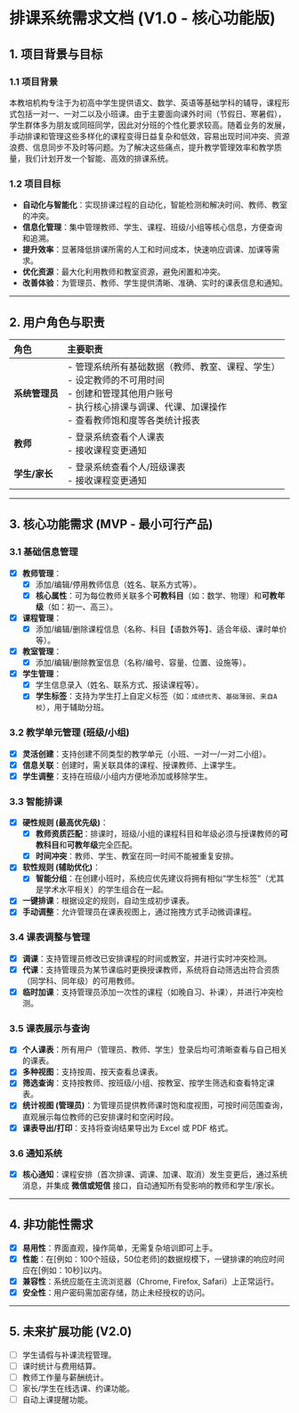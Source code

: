 # 排课系统需求文档 (V1.0 - 核心功能版)

## 1. 项目背景与目标

### 1.1 项目背景
本教培机构专注于为初高中学生提供语文、数学、英语等基础学科的辅导，课程形式包括一对一、一对二以及小班课。由于主要面向课外时间（节假日、寒暑假），学生群体多为朋友或同班同学，因此对分班的个性化要求较高。随着业务的发展，手动排课和管理这些多样化的课程变得日益复杂和低效，容易出现时间冲突、资源浪费、信息同步不及时等问题。为了解决这些痛点，提升教学管理效率和教学质量，我们计划开发一个智能、高效的排课系统。

### 1.2 项目目标
* **自动化与智能化**：实现排课过程的自动化，智能检测和解决时间、教师、教室的冲突。
* **信息化管理**：集中管理教师、学生、课程、班级/小组等核心信息，方便查询和追溯。
* **提升效率**：显著降低排课所需的人工和时间成本，快速响应调课、加课等需求。
* **优化资源**：最大化利用教师和教室资源，避免闲置和冲突。
* **改善体验**：为管理员、教师、学生提供清晰、准确、实时的课表信息和通知。

---

## 2. 用户角色与职责

| 角色 | 主要职责 |
| :--- | :--- |
| **系统管理员** | - 管理系统所有基础数据（教师、教室、课程、学生）<br>- 设定教师的不可用时间<br>- 创建和管理其他用户账号<br>- 执行核心排课与调课、代课、加课操作<br>- 查看教师饱和度等各类统计报表 |
| **教师** | - 登录系统查看个人课表<br>- 接收课程变更通知 |
| **学生/家长** | - 登录系统查看个人/班级课表<br>- 接收课程变更通知 |

---

## 3. 核心功能需求 (MVP - 最小可行产品)

### 3.1 基础信息管理
- [x] **教师管理**：
  - [x] 添加/编辑/停用教师信息（姓名、联系方式等）。
  - [x] **核心属性**：可为每位教师关联多个**可教科目**（如：数学、物理）和**可教年级**（如：初一、高三）。
- [x] **课程管理**：
  - [x] 添加/编辑/删除课程信息（名称、科目【语数外等】、适合年级、课时单价等）。
- [x] **教室管理**：
  - [x] 添加/编辑/删除教室信息（名称/编号、容量、位置、设施等）。
- [x] **学生管理**：
  - [x] 学生信息录入（姓名、联系方式、报读课程等）。
  - [x] **学生标签**：支持为学生打上自定义标签（如：`成绩优秀`、`基础薄弱`、`来自A校`），用于辅助分班。

### 3.2 教学单元管理 (班级/小组)
- [x] **灵活创建**：支持创建不同类型的教学单元（小班、一对一/一对二小组）。
- [x] **信息关联**：创建时，需关联具体的课程、授课教师、上课学生。
- [x] **学生调整**：支持在班级/小组内方便地添加或移除学生。

### 3.3 智能排课
- [x] **硬性规则 (最高优先级)**：
    - [x] **教师资质匹配**：排课时，班级/小组的课程科目和年级必须与授课教师的**可教科目**和**可教年级**完全匹配。
    - [x] **时间冲突**：教师、学生、教室在同一时间不能被重复安排。
- [x] **软性规则 (辅助优化)**：
    - [x] **智能分组**：在创建小班时，系统应优先建议将拥有相似“学生标签”（尤其是学术水平相关）的学生组合在一起。
- [x] **一键排课**：根据设定的规则，自动生成初步课表。
- [x] **手动调整**：允许管理员在课表视图上，通过拖拽方式手动微调课程。

### 3.4 课表调整与管理
- [x] **调课**：支持管理员修改已安排课程的时间或教室，并进行实时冲突检测。
- [x] **代课**：支持管理员为某节课临时更换授课教师，系统将自动筛选出符合资质（同学科、同年级）的可用教师。
- [x] **临时加课**：支持管理员添加一次性的课程（如晚自习、补课），并进行冲突检测。

### 3.5 课表展示与查询
- [x] **个人课表**：所有用户（管理员、教师、学生）登录后均可清晰查看与自己相关的课表。
- [x] **多种视图**：支持按周、按天查看总课表。
- [x] **筛选查询**：支持按教师、按班级/小组、按教室、按学生筛选和查看特定课表。
- [x] **统计视图 (管理员)**：为管理员提供教师课时饱和度视图，可按时间范围查询，直观展示每位教师的已安排课时和空闲时段。
- [x] **课表导出/打印**：支持将查询结果导出为 Excel 或 PDF 格式。

### 3.6 通知系统
- [x] **核心通知**：课程安排（首次排课、调课、加课、取消）发生变更后，通过系统消息，并集成 **微信或短信** 接口，自动通知所有受影响的教师和学生/家长。

---

## 4. 非功能性需求

- [x] **易用性**：界面直观，操作简单，无需复杂培训即可上手。
- [x] **性能**：在[例如：100个班级，50位老师]的数据规模下，一键排课的响应时间应在[例如：10秒]以内。
- [x] **兼容性**：系统应能在主流浏览器（Chrome, Firefox, Safari）上正常运行。
- [x] **安全性**：用户密码需加密存储，防止未经授权的访问。

---

## 5. 未来扩展功能 (V2.0)

- [ ] 学生请假与补课流程管理。
- [ ] 课时统计与费用结算。
- [ ] 教师工作量与薪酬统计。
- [ ] 家长/学生在线选课、约课功能。
- [ ] 自动上课提醒功能。